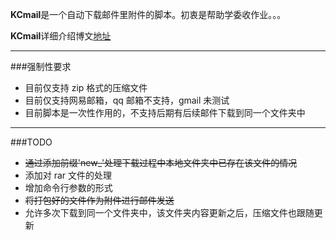 **KCmail**是一个自动下载邮件里附件的脚本。初衷是帮助学委收作业。。。

**KCmail**详细介绍博文[地址][addr]

---

###强制性要求

* 目前仅支持 zip 格式的压缩文件
* 目前仅支持网易邮箱，qq 邮箱不支持，gmail 未测试
* 目前脚本是一次性作用的，不支持后期有后续邮件下载到同一个文件夹中

---
###TODO
* <del>通过添加前缀'new_'处理下载过程中本地文件夹中已存在该文件的情况</del>
* 添加对 rar 文件的处理
* 增加命令行参数的形式
* <del>将打包好的文件作为附件进行邮件发送</del>
* 允许多次下载到同一个文件夹中，该文件夹内容更新之后，压缩文件也跟随更新




[addr]: http://cbsheng.github.io/2014/12/22/-python-%E4%BD%BF%E7%94%A8imaplib%E5%AE%8C%E6%88%90%E8%87%AA%E5%8A%A8%E4%B8%8B%E8%BD%BD%E5%92%8C%E6%89%93%E5%8C%85%E9%82%AE%E4%BB%B6%E9%99%84%E4%BB%B6/
